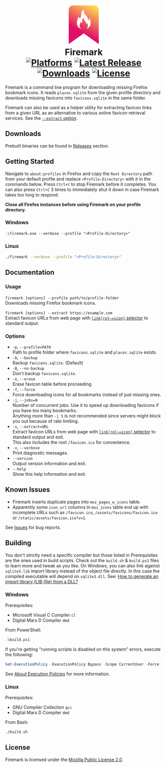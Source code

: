 <div align="center">

![Firemark Icon](icon.svg)  
Firemark  
[![Platforms](https://img.shields.io/badge/platforms-windows%20%7C%20linux-blue)](https://github.com/ahmetsait/firemark/releases) [![Latest Release](https://img.shields.io/github/v/release/ahmetsait/firemark)](https://github.com/ahmetsait/firemark/releases/latest) [![Downloads](https://img.shields.io/github/downloads/ahmetsait/firemark/total)](https://github.com/ahmetsait/firemark/releases) [![License](https://img.shields.io/github/license/ahmetsait/firemark)](LICENSE.txt)
========
</div>

Firemark is a command line program for downloading missing Firefox bookmark icons. It reads `places.sqlite` from the given profile directory and downloads missing favicons into `favicons.sqlite` in the same folder.

Firemark can also be used as a helper utility for extracting favicon links from a given URL as an alternative to various online favicon retrieval services. See the [`--extract` option](#documentation).

Downloads
---------
Prebuilt binaries can be found in [Releases](https://github.com/ahmetsait/firemark/releases) section.

Getting Started
---------------
Navigate to `about:profiles` in Firefox and copy the `Root Directory` path from your default profile and replace `<Profile-Directory>` with it in the commands below. Press `Ctrl+C` to stop Firemark before it completes. You can also press `Ctrl+C` 3 times to immediately shut it down in case Firemark takes too long to respond.

**Close all Firefox instances before using Firemark on your profile directory.**

### Windows
```batch
.\firemark.exe --verbose --profile "<Profile-Directory>"
```

### Linux
```bash
./firemark --verbose --profile "<Profile-Directory>"
```

Documentation
-------------
### Usage
`firemark [options] --profile path/to/profile-folder`  
Downloads missing Firefox bookmark icons.

`firemark [options] --extract https://example.com`  
Extract favicon URLs from web page with [`link[rel~=icon]` selector](https://developer.mozilla.org/en-US/docs/Web/CSS/Attribute_selectors) to standard output.

### Options
- `-p`, `--profile=PATH`  
  Path to profile folder where `favicons.sqlite` and `places.sqlite` exists.
- `-b`, `--backup`  
  Backup `favicons.sqlite`. (Default)
- `-B`, `--no-backup`  
  Don't backup `favicons.sqlite`.
- `-e`, `--erase`  
  Erase favicon table before proceeding.
- `-f`, `--force`  
  Force downloading icons for all bookmarks instead of just missing ones.
- `-j`, `--jobs=N`  
  Number of concurrent jobs. Use it to speed up downloading favicons if you have too many bookmarks.  
  Anything more than `-j 5` is not recommended since servers might block you out because of rate limiting.
- `-x`, `--extract=URL`  
  Extract favicon URLs from web page with [`link[rel~=icon]` selector](https://developer.mozilla.org/en-US/docs/Web/CSS/Attribute_selectors) to standard output and exit.  
  This also includes the root `/favicon.ico` for convenience.
- `-v`, `--verbose`  
  Print diagnostic messages.
- `--version`  
  Output version information and exit.
- `--help`  
  Show this help information and exit.

Known Issues
------------
- Firemark inserts duplicate pages into `moz_pages_w_icons` table.
- Apparently some `icon_url` columns in `moz_icons` table end up with incomplete URLs such as `/favicon.ico`, `/assets/favicons/favicon.ico` or `/static/assets/favicon.ico?v=2`.

See [Issues](https://github.com/ahmetsait/firemark/issues) for bug reports.

Building
--------
You don't strictly need a specific compiler but those listed in Prerequisites are the ones used in build scripts.
Check out the `build.sh` & `build.ps1` files to learn more and tweak as you like.
On Windows, you can also link against `sqlite3.lib` import library instead of the object file directly. In this case the compiled executable will depend on `sqlite3.dll`. See: [How to generate an import library (LIB-file) from a DLL?](https://stackoverflow.com/questions/9946322/how-to-generate-an-import-library-lib-file-from-a-dll)

### Windows
Prerequisites:
- Microsoft Visual C Compiler `cl`
- Digital Mars D Compiler `dmd`

From PowerShell:
```powershell
.\build.ps1
```
If you're getting "running scripts is disabled on this system" errors, execute the following:
```powershell
Set-ExecutionPolicy -ExecutionPolicy Bypass -Scope CurrentUser -Force
```
See [About Execution Policies](https://docs.microsoft.com/en-us/powershell/module/microsoft.powershell.core/about/about_execution_policies) for more information.

### Linux
Prerequisites:
- GNU Compiler Collection `gcc`
- Digital Mars D Compiler `dmd`

From Bash:
```bash
./build.sh
```

License
-------
Firemark is licensed under the [Mozilla Public License 2.0](LICENSE.txt).

